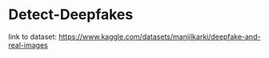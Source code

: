 # Detect-Deepfakes
link to dataset:
https://www.kaggle.com/datasets/manjilkarki/deepfake-and-real-images
